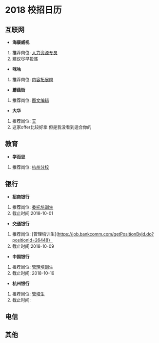 # 2018 校招日历
## 互联网
- **海康威视**
1. 推荐岗位: [人力资源专员](http://campus.hikvision.com/zpdetail/150161536?r=&p=1%5E19&c=3301&d=&k=)
2. 建议尽早投递
- **咪咕**
1. 推荐岗位: [内容拓展岗](http://www.migu.cn/about/join/graduate/job/0/5/0.html)
- **蘑菇街**
1. 推荐岗位: [图文编辑](http://job.mogujie.com/#/campus/position?name=&_k=6eattf)
- **大华**
1. 推荐岗位: [无](http://dahua.zhiye.com/campus?r=&p=1^15&c=-1&d=&k=#jlt)
2. 这家offer比较好拿 但是我没看到适合你的

## 教育
- **学而思**
1. 推荐岗位: [杭州分校](http://job.xueersi.cn/recruit.html)
## 银行
- **招商银行**
1. 推荐岗位: [委托培训生](http://career.cloud.cmbchina.com/index.html#jobList?id=96574F8D-C7ED-4772-AE7C-BAC896D190C1)
2. 截止时间:2018-10-01
- **交通银行**
1. 推荐岗位: [管理培训生](https://job.bankcomm.com/getPositionById.do?positionId=26448）
2. 截止时间:2018-10-09
- **中国银行**
1. 推荐岗位: [管理培训生](http://campus.chinahr.com/2019/boc/jobs.html)
2. 截止时间: 2018-10-16
- **杭州银行**
1. 推荐岗位: [管培生](https://xiaoyuan.zhaopin.com/job/CC000911400J90000001000)
2. 截止时间: 
## 电信
## 其他
